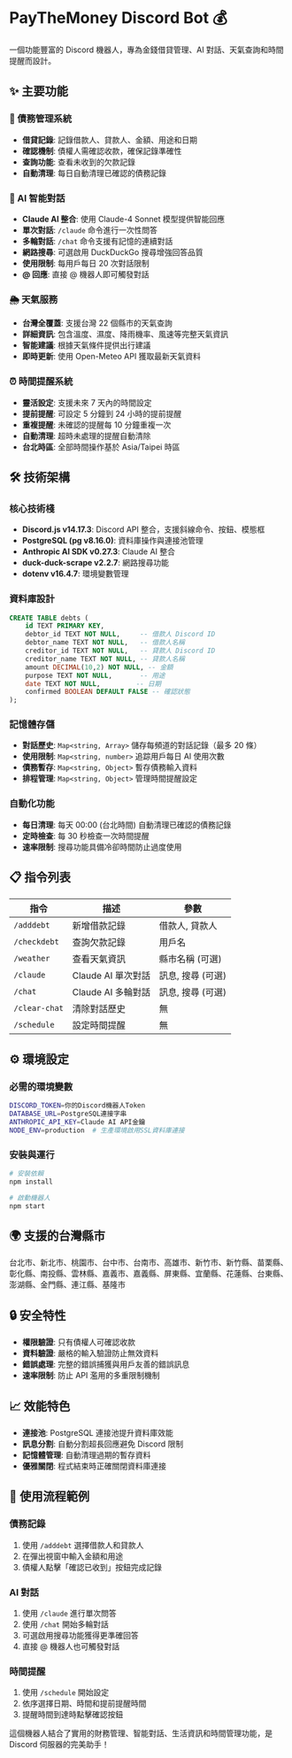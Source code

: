 # PayTheMoney Discord Bot 💰

一個功能豐富的 Discord 機器人，專為金錢借貸管理、AI 對話、天氣查詢和時間提醒而設計。

## ✨ 主要功能

### 🏦 債務管理系統
- **借貸記錄**: 記錄借款人、貸款人、金額、用途和日期
- **確認機制**: 債權人需確認收款，確保記錄準確性
- **查詢功能**: 查看未收到的欠款記錄
- **自動清理**: 每日自動清理已確認的債務記錄

### 🤖 AI 智能對話
- **Claude AI 整合**: 使用 Claude-4 Sonnet 模型提供智能回應
- **單次對話**: `/claude` 命令進行一次性問答
- **多輪對話**: `/chat` 命令支援有記憶的連續對話
- **網路搜尋**: 可選啟用 DuckDuckGo 搜尋增強回答品質
- **使用限制**: 每用戶每日 20 次對話限制
- **@ 回應**: 直接 @ 機器人即可觸發對話

### 🌦️ 天氣服務
- **台灣全覆蓋**: 支援台灣 22 個縣市的天氣查詢
- **詳細資訊**: 包含溫度、濕度、降雨機率、風速等完整天氣資訊
- **智能建議**: 根據天氣條件提供出行建議
- **即時更新**: 使用 Open-Meteo API 獲取最新天氣資料

### ⏰ 時間提醒系統
- **靈活設定**: 支援未來 7 天內的時間設定
- **提前提醒**: 可設定 5 分鐘到 24 小時的提前提醒
- **重複提醒**: 未確認的提醒每 10 分鐘重複一次
- **自動清理**: 超時未處理的提醒自動清除
- **台北時區**: 全部時間操作基於 Asia/Taipei 時區

## 🛠️ 技術架構

### 核心技術棧
- **Discord.js v14.17.3**: Discord API 整合，支援斜線命令、按鈕、模態框
- **PostgreSQL (pg v8.16.0)**: 資料庫操作與連接池管理
- **Anthropic AI SDK v0.27.3**: Claude AI 整合
- **duck-duck-scrape v2.2.7**: 網路搜尋功能
- **dotenv v16.4.7**: 環境變數管理

### 資料庫設計
```sql
CREATE TABLE debts (
    id TEXT PRIMARY KEY,
    debtor_id TEXT NOT NULL,     -- 借款人 Discord ID
    debtor_name TEXT NOT NULL,   -- 借款人名稱
    creditor_id TEXT NOT NULL,   -- 貸款人 Discord ID
    creditor_name TEXT NOT NULL, -- 貸款人名稱
    amount DECIMAL(10,2) NOT NULL, -- 金額
    purpose TEXT NOT NULL,       -- 用途
    date TEXT NOT NULL,         -- 日期
    confirmed BOOLEAN DEFAULT FALSE -- 確認狀態
);
```

### 記憶體存儲
- **對話歷史**: `Map<string, Array>` 儲存每頻道的對話記錄（最多 20 條）
- **使用限制**: `Map<string, number>` 追踪用戶每日 AI 使用次數
- **債務暫存**: `Map<string, Object>` 暫存債務輸入資料
- **排程管理**: `Map<string, Object>` 管理時間提醒設定

### 自動化功能
- **每日清理**: 每天 00:00 (台北時間) 自動清理已確認的債務記錄
- **定時檢查**: 每 30 秒檢查一次時間提醒
- **速率限制**: 搜尋功能具備冷卻時間防止過度使用

## 📋 指令列表

| 指令 | 描述 | 參數 |
|------|------|------|
| `/adddebt` | 新增借款記錄 | 借款人, 貸款人 |
| `/checkdebt` | 查詢欠款記錄 | 用戶名 |
| `/weather` | 查看天氣資訊 | 縣市名稱 (可選) |
| `/claude` | Claude AI 單次對話 | 訊息, 搜尋 (可選) |
| `/chat` | Claude AI 多輪對話 | 訊息, 搜尋 (可選) |
| `/clear-chat` | 清除對話歷史 | 無 |
| `/schedule` | 設定時間提醒 | 無 |

## ⚙️ 環境設定

### 必需的環境變數
```bash
DISCORD_TOKEN=你的Discord機器人Token
DATABASE_URL=PostgreSQL連接字串
ANTHROPIC_API_KEY=Claude AI API金鑰
NODE_ENV=production  # 生產環境啟用SSL資料庫連接
```

### 安裝與運行
```bash
# 安裝依賴
npm install

# 啟動機器人
npm start
```

## 🌍 支援的台灣縣市
台北市、新北市、桃園市、台中市、台南市、高雄市、新竹市、新竹縣、苗栗縣、彰化縣、南投縣、雲林縣、嘉義市、嘉義縣、屏東縣、宜蘭縣、花蓮縣、台東縣、澎湖縣、金門縣、連江縣、基隆市

## 🔒 安全特性
- **權限驗證**: 只有債權人可確認收款
- **資料驗證**: 嚴格的輸入驗證防止無效資料
- **錯誤處理**: 完整的錯誤捕獲與用戶友善的錯誤訊息
- **速率限制**: 防止 API 濫用的多重限制機制

## 📈 效能特色
- **連接池**: PostgreSQL 連接池提升資料庫效能
- **訊息分割**: 自動分割超長回應避免 Discord 限制
- **記憶體管理**: 自動清理過期的暫存資料
- **優雅關閉**: 程式結束時正確關閉資料庫連接

## 🤝 使用流程範例

### 債務記錄
1. 使用 `/adddebt` 選擇借款人和貸款人
2. 在彈出視窗中輸入金額和用途
3. 債權人點擊「確認已收到」按鈕完成記錄

### AI 對話
1. 使用 `/claude` 進行單次問答
2. 使用 `/chat` 開始多輪對話
3. 可選啟用搜尋功能獲得更準確回答
4. 直接 @ 機器人也可觸發對話

### 時間提醒
1. 使用 `/schedule` 開始設定
2. 依序選擇日期、時間和提前提醒時間
3. 提醒時間到達時點擊確認按鈕

這個機器人結合了實用的財務管理、智能對話、生活資訊和時間管理功能，是 Discord 伺服器的完美助手！
